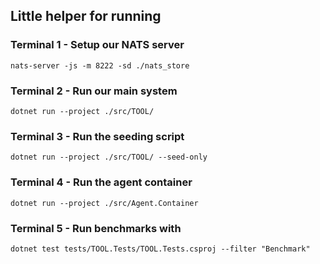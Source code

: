 ## Little helper for running

### Terminal 1 - Setup our NATS server
```nats-server -js -m 8222 -sd ./nats_store```

### Terminal 2 - Run our main system
```dotnet run --project ./src/TOOL/```

### Terminal 3 - Run the seeding script
```dotnet run --project ./src/TOOL/ --seed-only```

### Terminal 4 - Run the agent container
```dotnet run --project ./src/Agent.Container```

### Terminal 5 - Run benchmarks with
```dotnet test tests/TOOL.Tests/TOOL.Tests.csproj --filter "Benchmark"```